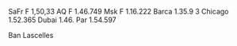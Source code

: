 SaFr F   1,50,33
AQ F     1.46.749
Msk F    1.16.222
Barca    1.35.9    3
Chicago  1.52.365
Dubai    1.46.
Par      1.54.597


Ban
Lascelles 